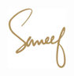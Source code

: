 <div align="center">
  <br>
  <br>
  <br>
  <br>
  <a href="https://saneef.com"><img src="https://github.com/saneef/saneef/raw/master/logo.svg?sanitize=true" width="120" height="120"></a>
  <br>
  <br>
  <br>
  <br>
</div>
